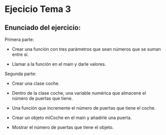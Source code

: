 # Ejecicio Tema 3
## Enunciado del ejercicio:

Primera parte:

- Crear una función con tres parámetros que sean números que se suman entre sí.

- Llamar a la función en el main y darle valores.

Segunda parte:

- Crear una clase coche.

- Dentro de la clase coche, una variable numérica que almacene el número de puertas que tiene.

- Una función que incremente el número de puertas que tiene el coche.

- Crear un objeto miCoche en el main y añadirle una puerta.

- Mostrar el número de puertas que tiene el objeto.
